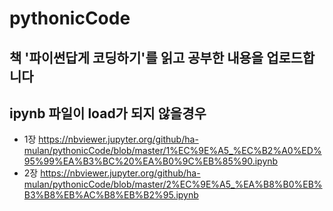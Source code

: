 # pythonicCode

## 책 '파이썬답게 코딩하기'를 읽고 공부한 내용을 업로드합니다

## ipynb 파일이 load가 되지 않을경우 
* 1장 https://nbviewer.jupyter.org/github/ha-mulan/pythonicCode/blob/master/1%EC%9E%A5_%EC%B2%A0%ED%95%99%EA%B3%BC%20%EA%B0%9C%EB%85%90.ipynb
* 2장 https://nbviewer.jupyter.org/github/ha-mulan/pythonicCode/blob/master/2%EC%9E%A5_%EA%B8%B0%EB%B3%B8%EB%AC%B8%EB%B2%95.ipynb
